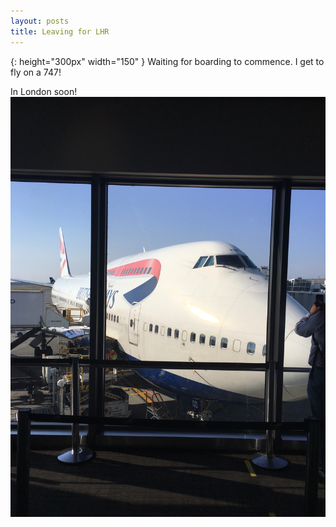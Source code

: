 ```yaml
---
layout: posts
title: Leaving for LHR
---
```

[myplane]: /assets/firstplane.jpg 
{: height="300px" width="150" }
Waiting for boarding to commence.  I get to fly on a 747!

In London soon!  [![BA48 747][myplane] ][myplane]
